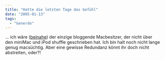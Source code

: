 ```yaml
---
title: "Hatte die letzten Tage das Gefühl"
date: "2005-01-13"
tags:
  - "Generde"
---
```


... ich wäre ([beinahe](http://lumma.de/)) der einzige bloggende Macbesitzer, der nicht über den miniMac und iPod shuffle geschrieben hat. Ich bin halt noch nicht lange genug macsüchtig. Aber eine gewisse Redundanz könnt ihr doch nicht abstreiten, oder?!
